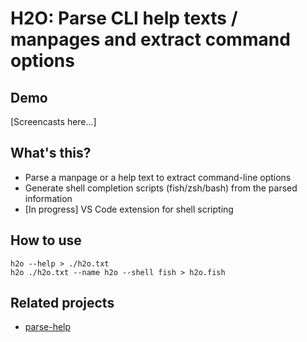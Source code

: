 # H2O: Parse CLI help texts / manpages and extract command options

## Demo

[Screencasts here...]

## What's this?

* Parse a manpage or a help text to extract command-line options
* Generate shell completion scripts (fish/zsh/bash) from the parsed information
* [In progress] VS Code extension for shell scripting


## How to use

```
h2o --help > ./h2o.txt
h2o ./h2o.txt --name h2o --shell fish > h2o.fish
```


## Related projects
* [parse-help](https://github.com/sindresorhus/parse-help)
